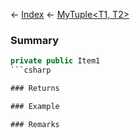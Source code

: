 ← [Index](Api-Index) ← [MyTuple<T1, T2>](VRage.MyTuple`2)

### Summary

```csharp
private public Item1
```csharp

### Returns

### Example

### Remarks

